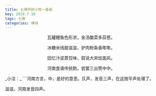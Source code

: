 ```yaml
---
title: 七律开封小吃一条街
key: 2019.7.10
tags: 七律
categories: 律诗
---
```


<p align="center">瓦罐鲤鱼色形浓，金汤酸菜多蒜葱。
</p>
<p align="center">冰糖米线甜滋滋，驴肉粉条香嘭嘭。
</p>
<p align="center">回忆汴梁蒸饺味，叙说大宋烩面风。
</p>
<p align="center">河南食谱传统韵，尝罢三出赞中中。
</p>
_小注：_
```河南方言，中，是好的意思。仄声，发音三声，在这按平声处理了。

滋滋，河南发音四声。

```